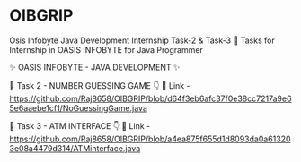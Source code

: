 # OIBGRIP
Osis Infobyte Java Development Internship Task-2 & Task-3
🎯 Tasks for Internship in OASIS INFOBYTE for Java Programmer


✨ OASIS INFOBYTE - JAVA DEVELOPMENT ✨

🚀 Task 2 - NUMBER GUESSING GAME 👇
🔗 Link - https://github.com/Raj8658/OIBGRIP/blob/d64f3eb6afc37f0e38cc7217a9e65e6aaebe1cf1/NoGuessingGame.java

🚀 Task 3 - ATM INTERFACE 👇
🔗 Link - https://github.com/Raj8658/OIBGRIP/blob/a4ea875f655d1d8093da0a613203e08a4479d314/ATMinterface.java

